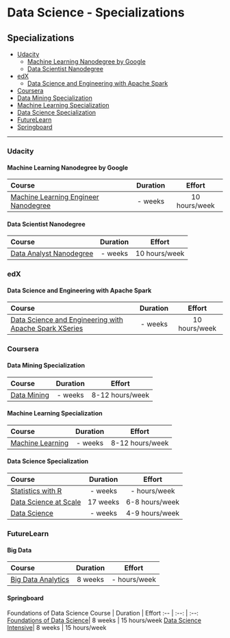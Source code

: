 # Data Science - Specializations

## Specializations

* [Udacity](#udacity)
  * [Machine Learning Nanodegree by Google](#machine-learning-nanodegree-by-google) 
  * [Data Scientist Nanodegree](#data-scientist-nanodegree)
* [edX](#edx)
  * [Data Science and Engineering with Apache Spark](#data-science-and-engineering-with-apache-spark)
* [Coursera](#coursera)
 * [Data Mining Specialization](#data-mining-specialization)
 * [Machine Learning Specialization](#machine-learning-specialization)
 * [Data Science Specialization](#data-science-specialization)
* [FutureLearn](#futurelearn)
* [Springboard](#springboard)

---

### Udacity

#### Machine Learning Nanodegree by Google
Course | Duration | Effort
:-- | :--: | :--: 
[Machine Learning Engineer Nanodegree](https://www.udacity.com/course/machine-learning-engineer-nanodegree--nd009)| - weeks | 10 hours/week

#### Data Scientist Nanodegree
Course | Duration | Effort
:-- | :--: | :--: 
[Data Analyst Nanodegree](https://www.udacity.com/course/data-analyst-nanodegree--nd002)| - weeks | 10 hours/week

### edX

#### Data Science and Engineering with Apache Spark
Course | Duration | Effort
:-- | :--: | :--: 
[Data Science and Engineering with Apache Spark XSeries](https://www.edx.org/xseries/data-science-engineering-apache-spark)| - weeks | 10 hours/week

### Coursera

#### Data Mining Specialization
Course | Duration | Effort
:-- | :--: | :--: 
[Data Mining](https://www.coursera.org/specializations/data-mining)| - weeks | 8-12 hours/week

#### Machine Learning Specialization
Course | Duration | Effort
:-- | :--: | :--: 
[Machine Learning](https://www.coursera.org/specializations/machine-learning)| - weeks | 8-12 hours/week

#### Data Science Specialization
Course | Duration | Effort
:-- | :--: | :--: 
[Statistics with R](https://www.coursera.org/specializations/statistics)| - weeks | - hours/week
[Data Science at Scale](https://www.coursera.org/specializations/data-science)| 17 weeks | 6-8 hours/week
[Data Science](https://www.coursera.org/specializations/jhu-data-science) | - weeks | 4-9 hours/week

### FutureLearn

#### Big Data
Course | Duration | Effort
:-- | :--: | :--: 
[Big Data Analytics](https://www.futurelearn.com/programs/big-data-analytics)| 8 weeks | - hours/week

#### Springboard 
Foundations of Data Science
Course | Duration | Effort
:-- | :--: | :--: 
[Foundations of Data Science](https://www.futurelearn.com/programs/big-data-analytics)| 8 weeks | 15 hours/week
[Data Science Intensive](https://www.springboard.com/workshops/data-science-intensive)| 8 weeks | 15 hours/week
